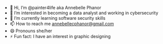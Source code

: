 - 👋 Hi, I’m @painter4life aka Annebelle Phanor
- 👀 I’m interested in becoming a data analyst and working in cybersecurity 
- 🌱 I’m currently learning software security skills 
- 📫 How to reach me annebellecphanor@gmail.com
- 😄 Pronouns she/her
- ⚡ Fun fact: I have an interest in graphic designing 

<!---
painter4life/painter4life is a ✨ special ✨ repository because its `README.md` (this file) appears on your GitHub profile.
You can click the Preview link to take a look at your changes.
--->
